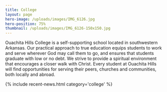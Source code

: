 ```yaml
---
title: College
layout: page
hero-image: /uploads/images/IMG_6126.jpg
hero-position: 75%
thumbnail: /uploads/images/IMG_6126-150x150.jpg
---
```


Ouachita Hills College is a self-supporting school located in southwestern Arkansas.  Our practical approach to true 
education equips students to work and serve wherever God may call them to go, and ensures that students graduate with 
low or no debt. We strive to provide a spiritual environment that encourages a closer walk with Christ. Every student 
at Ouachita Hills will find opportunities for serving their peers, churches and communities, both locally and abroad.

{% include recent-news.html category='college' %}